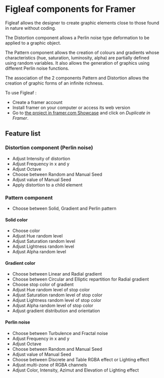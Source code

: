 # Figleaf components for Framer

Figleaf allows the designer to create graphic elements close to those found in nature without coding.

The Distortion component allows a Perlin noise type deformation to be applied to a graphic object.

The Pattern component allows the creation of colours and gradients whose characteristics (hue, saturation, luminosity, alpha) are partially defined using random variables. It also allows the generation of graphics using different Perlin noise functions.

The association of the 2 components Pattern and Distortion allows the creation of graphic forms of an infinite richness.

To use Figleaf :
* Create a framer account
* Install framer on your computer or access its web version
* Go to [the project in framer.com Showcase](https://www.framer.com/showcase/project/sOrHUTSYXT7302rRXCrC/) and click on *Duplicate in Framer*.

## Feature list

### Distortion component (Perlin noise)
* Adjust Intensity of distortion
* Adjust Frequency in x and y
* Adjust Octave
* Choose between Random and Manual Seed
* Adjust value of Manual Seed
* Apply distortion to a child element

### Pattern component

* Choose between Solid, Gradient and Perlin pattern

#### Solid color
* Choose color
* Adjust Hue random level
* Adjust Saturation random level
* Adjust Lightness random level
* Adjust Alpha random level

#### Gradient color
* Choose between Linear and Radial gradient
* Choose between Circular and Elliptic repartition for Radial gradient
* Choose stop color of gradient
* Adjust Hue random level of stop color
* Adjust Saturation random level of stop color
* Adjust Lightness random level of stop color
* Adjust Alpha random level of stop color
* Adjust gradient distribution and orientation

#### Perlin noise
* Choose between Turbulence and Fractal noise
* Adjust Frequency in x and y
* Adjust Octave
* Choose between Random and Manual Seed
* Adjust value of Manual Seed
* Choose between Discrete and Table RGBA effect or Lighting effect
* Adjust multi-zone of RGBA channels
* Adjust Color, Intensity, Azimut and Elevation of Lighting effect
